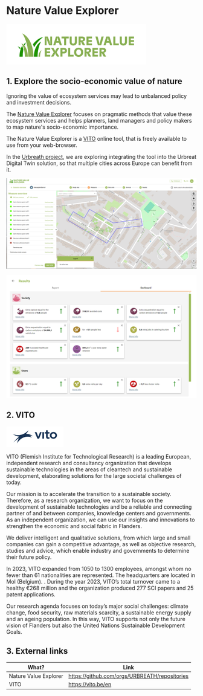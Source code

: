 # Nature Value Explorer

![Alt text](./images/logo.png "Nature Value Explorer")


## 1. Explore the socio-economic value of nature

Ignoring the value of ecosystem services may lead to unbalanced policy 
and investment decisions.

The [Nature Value Explorer](https://github.com/orgs/URBREATH/repositories) focuses on pragmatic methods
that value these ecosystem services and helps planners,
land managers and policy makers to map nature's socio-economic importance.

The Nature Value Explorer is a [VITO](https://vito.be/en) online tool, that is freely available to use from your web-browser.

In the [Urbreath project](https://urbreath.eu/), we are exploring integrating the tool into the Urbreat Digital Twin solution,
so that multiple cities across Europe can benefit from it.

![Alt text](./images/ux.png "An overview of the tool")

![Alt text](./images/results.png "NVE: results")



## 2. VITO

<img src="./images/vito-logo.png" alt="Alt text" title="Optional title" width="30%">


VITO (Flemish Institute for Technological Research) is a leading European, independent research and consultancy organization that develops sustainable technologies in the areas of cleantech and sustainable development, elaborating solutions for the large societal challenges of today.  

 

Our mission is to accelerate the transition to a sustainable society. Therefore, as a research organization, we want to focus on the development of sustainable technologies and be a reliable and connecting partner of and between companies, knowledge centers and governments. As an independent organization, we can use our insights and innovations to strengthen the economic and social fabric in Flanders. 

 

We deliver intelligent and qualitative solutions, from which large and small companies can gain a competitive advantage, as well as objective research, studies and advice, which enable industry and governments to determine their future policy. 

 

In 2023, VITO expanded from 1050 to 1300 employees, amongst whom no fewer than 61 nationalities are represented. The headquarters are located in Mol (Belgium). . During the year 2023, VITO’s total turnover came to a healthy €268 million and the organization produced 277 SCI papers and 25 patent applications. 

 

Our research agenda focuses on today’s major social challenges: climate change, food security, raw materials scarcity, a sustainable energy supply and an ageing population. In this way, VITO supports not only the future vision of Flanders but also the United Nations Sustainable Development Goals.  


## 3. External links

| What?                 | Link |
|-----------------------|------|
| Nature Value Explorer |https://github.com/orgs/URBREATH/repositories      |
| VITO                  |https://vito.be/en      |
